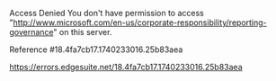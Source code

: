 Access Denied
You don't have permission to access "http://www.microsoft.com/en-us/corporate-responsibility/reporting-governance" on this server.

Reference #18.4fa7cb17.1740233016.25b83aea

https://errors.edgesuite.net/18.4fa7cb17.1740233016.25b83aea